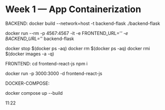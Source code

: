 # Week 1 — App Containerization
BACKEND:
docker build --network=host  -t backend-flask ./backend-flask

docker run --rm -p 4567:4567 -it -e FRONTEND_URL='*' -e BACKEND_URL='*' backend-flask

docker stop $(docker ps -aq)
docker rm $(docker ps -aq)
docker rmi $(docker images -a -q)

FRONTEND:
cd frontend-react-js
npm i

docker run -p 3000:3000 -d frontend-react-js

DOCKER-COMPOSE:

docker compose up --build

11:22




